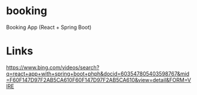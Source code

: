 # booking
Booking App (React + Spring Boot)


# Links
https://www.bing.com/videos/search?q=react+app+with+spring+boot+phph&docid=603547805403598767&mid=F60F147D97F2AB5CA610F60F147D97F2AB5CA610&view=detail&FORM=VIRE

